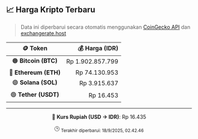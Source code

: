 

<!-- HARGA_KRIPTO -->
## 📈 Harga Kripto Terbaru

> Data ini diperbarui secara otomatis menggunakan [CoinGecko API](https://www.coingecko.com/) dan [exchangerate.host](https://exchangerate.host/)

<div align="center">

| 🪙 Token | 💰 Harga (IDR) |
|:------:|---------------:|
| 🟠 **Bitcoin (BTC)**   | Rp 1.902.857.799 |
| 🔵 **Ethereum (ETH)**  | Rp 74.130.953 |
| 🟣 **Solana (SOL)**    | Rp 3.915.637 |
| 🟢 **Tether (USDT)**   | Rp 16.453 |

---

💱 **Kurs Rupiah (USD → IDR)**: Rp 16.435

🕒 <sub>Terakhir diperbarui: 18/9/2025, 02.42.46</sub>

</div>
<!-- /HARGA_KRIPTO -->